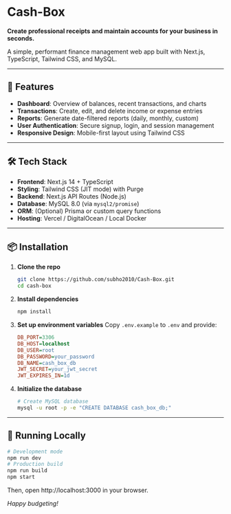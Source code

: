 # Cash-Box

**Create professional receipts and maintain accounts for your business in seconds.**

A simple, performant finance management web app built with Next.js, TypeScript, Tailwind CSS, and MySQL.

---

## 🚀 Features

- **Dashboard**: Overview of balances, recent transactions, and charts
- **Transactions**: Create, edit, and delete income or expense entries
- **Reports**: Generate date-filtered reports (daily, monthly, custom)
- **User Authentication**: Secure signup, login, and session management
- **Responsive Design**: Mobile-first layout using Tailwind CSS

---

## 🛠️ Tech Stack

- **Frontend**: Next.js 14 + TypeScript
- **Styling**: Tailwind CSS (JIT mode) with Purge
- **Backend**: Next.js API Routes (Node.js)
- **Database**: MySQL 8.0 (via `mysql2/promise`)
- **ORM**: (Optional) Prisma or custom query functions
- **Hosting**: Vercel / DigitalOcean / Local Docker

---

## 📦 Installation

1. **Clone the repo**
   ```bash
   git clone https://github.com/subho2010/Cash-Box.git
   cd cash-box
   ```
2. **Install dependencies**
   ```bash
   npm install
   ```
3. **Set up environment variables**
   Copy `.env.example` to `.env` and provide:
   ```ini
   DB_PORT=3306
   DB_HOST=localhost
   DB_USER=root
   DB_PASSWORD=your_password
   DB_NAME=cash_box_db
   JWT_SECRET=your_jwt_secret
   JWT_EXPIRES_IN=1d
   ```
4. **Initialize the database**
   ```bash
   # Create MySQL database
   mysql -u root -p -e "CREATE DATABASE cash_box_db;"
   ```

---

## 🚀 Running Locally

```bash
# Development mode
npm run dev
# Production build
npm run build
npm start
```

Then, open http://localhost:3000 in your browser.

_Happy budgeting!_

